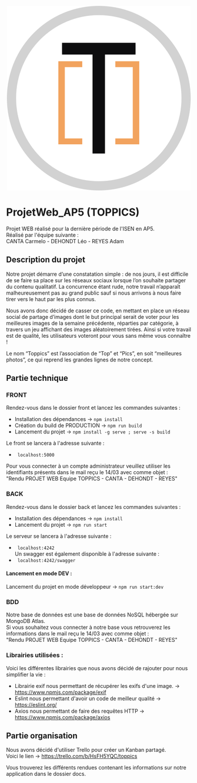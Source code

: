 <p align="center">
  <img src="/docs/rendu/logo.png">
</p>

# ProjetWeb_AP5 (TOPPICS)
Projet WEB réalisé pour la dernière période de l'ISEN en AP5.  <br/>
Réalisé par l'équipe suivante : <br/>
CANTA Carmelo - DEHONDT Léo - REYES Adam

## Description du projet
Notre projet démarre d’une constatation simple : de nos jours, il est difficile de se faire sa place sur les réseaux sociaux lorsque l’on souhaite partager du contenu qualitatif. La concurrence étant rude, notre travail n’apparaît malheureusement pas au grand public sauf si nous arrivons à nous faire tirer vers le haut par les plus connus.

Nous avons donc décidé de casser ce code, en mettant en place un réseau social de partage d’images dont le but principal serait de voter pour les meilleures images de la semaine précédente, réparties par catégorie, à travers un jeu affichant des images aléatoirement tirées. Ainsi si votre travail est de qualité, les utilisateurs voteront pour vous sans même vous connaître !

Le nom “Toppics” est l’association de “Top” et “Pics”, en soit “meilleures photos”, ce qui reprend les grandes lignes de notre concept.

## Partie technique
### FRONT
Rendez-vous dans le dossier front et lancez les commandes suivantes : 

* Installation des dépendances -> `npm install`
* Création du build de PRODUCTION -> `npm run build`
* Lancement du projet -> `npm install -g serve ; serve -s build`

Le front se lancera à l'adresse suivante :  <br/>
* ` localhost:5000`

Pour vous connecter à un compte administrateur veuillez utiliser les identifiants présents dans le mail reçu le 14/03 avec comme objet : <br/>
"Rendu PROJET WEB Equipe TOPPICS - CANTA - DEHONDT - REYES"

### BACK
Rendez-vous dans le dossier back et lancez les commandes suivantes : 

* Installation des dépendances -> `npm install`
* Lancement du projet -> `npm run start`

Le serveur se lancera à l'adresse suivante :  <br/>

* ` localhost:4242`  <br/>
Un swagger est également disponible à l'adresse suivante :  <br/>
* ` localhost:4242/swagger`
 
#### Lancement en mode DEV :
Lancement du projet en mode développeur -> `npm run start:dev`

### BDD

Notre base de données est une base de données NoSQL hébergée sur MongoDB Atlas. <br/>
Si vous souhaitez vous connecter à notre base vous retrouverez les informations dans le mail reçu le 14/03 avec comme objet : <br/>
"Rendu PROJET WEB Equipe TOPPICS - CANTA - DEHONDT - REYES"

### Librairies utilisées :

Voici les différentes librairies que nous avons décidé de rajouter pour nous simplifier la vie :
* Librairie exif nous permettant de récupérer les exifs d'une image. -> https://www.npmjs.com/package/exif
* Eslint nous permettant d'avoir un code de meilleur qualité -> https://eslint.org/
* Axios nous permettant de faire des requêtes HTTP -> https://www.npmjs.com/package/axios

## Partie organisation

Nous avons décidé d'utiliser Trello pour créer un Kanban partagé. <br/>
Voici le lien -> https://trello.com/b/HsFH5YQC/toppics

Vous trouverez les différents rendues contenant les informations sur notre application dans le dossier docs.
